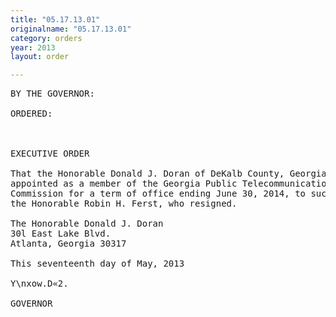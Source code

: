 ```yaml
---
title: "05.17.13.01"
originalname: "05.17.13.01"
category: orders
year: 2013
layout: order

---
```

<pre>
BY THE GOVERNOR:

ORDERED:

 

EXECUTIVE ORDER

That the Honorable Donald J. Doran of DeKalb County, Georgia, is
appointed as a member of the Georgia Public Telecommunications
Commission for a term of office ending June 30, 2014, to succeed
the Honorable Robin H. Ferst, who resigned.

The Honorable Donald J. Doran
30l East Lake Blvd.
Atlanta, Georgia 30317

This seventeenth day of May, 2013

Y\nxow.D«2.

GOVERNOR

</pre>

